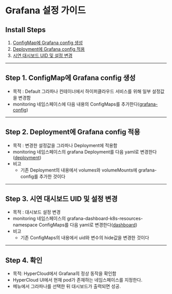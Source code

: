 
# Grafana 설정 가이드

## Install Steps
1. [ConfigMap에 Grafana config 생성](https://github.com/tmax-cloud/install-grafana/blob/main/README.md#step-1-configmap%EC%97%90-grafana-config-%EC%83%9D%EC%84%B1)
2. [Deployment에 Grafana config 적용](https://github.com/tmax-cloud/install-grafana/blob/main/README.md#step-2-deployment%EC%97%90-grafana-config-%EC%A0%81%EC%9A%A9)
3. [시연 대시보드 UID 및 설정 변경](https://github.com/tmax-cloud/install-grafana/blob/main/README.md#step-3-%EC%8B%9C%EC%97%B0-%EB%8C%80%EC%8B%9C%EB%B3%B4%EB%93%9C-uid-%EB%B0%8F-%EC%84%A4%EC%A0%95-%EB%B3%80%EA%B2%BD)
	


***

## Step 1. ConfigMap에 Grafana config 생성
* 목적 : Default 그라파나 컨테이너에서 하이퍼클라우드 서비스를 위해 일부 설정값을 변경함
* monitoring 네임스페이스에 다음 내용의 ConfigMaps를 추가한다([grafana-config](https://github.com/tmax-cloud/install-grafana/tree/main/yaml/grafana-config.yaml))

***

## Step 2. Deployment에 Grafana config 적용
* 목적 : 변경한 설정값을 그라파나 Deployment에 적용함
* monitoring 네임스페이스의 grafana Deployment를 다음 yaml로 변경한다([deployment](https://github.com/tmax-cloud/install-grafana/tree/main/yaml/grafana.yaml))
* 비고
	* 기존 Deployment의 내용에서 volumes와 volumeMounts에 grafana-config를 추가한 것이다

***

## Step 3. 시연 대시보드 UID 및 설정 변경
* 목적 : 대시보드 설정 변경
* monitoring 네임스페이스의 grafana-dashboard-k8s-resources-namespace ConfigMaps를 다음 yaml로 변경한다([dashboard](https://github.com/tmax-cloud/install-grafana/tree/main/yaml/grafana-dashboard-k8s-resources-namespace.yaml))
* 비고
	* 기존 ConfigMaps의 내용에서 uid와 변수의 hide값을 변경한 것이다


***

## Step 4. 확인
* 목적: HyperCloud에서 Grafana의 정상 동작을 확인함
* HyperCloud UI에서 현재 pod가 존재하는 네임스페이스를 지정한다.
* 메뉴에서 그라파나를 선택한 뒤 대시보드가 출력되면 성공.
